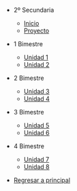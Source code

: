 - 2º Secundaria

  - [<i class="bi bi-house"></i> Inicio](2-secundaria/inicio)
  - [<i class="bi bi-clipboard-check"></i> Proyecto](2-secundaria/proyecto.md)

- 1 Bimestre

  - [<i class="bi bi-arrow-right-square"></i> Unidad 1](2-secundaria/unidad-1.md)
  - [Unidad 2](2-secundaria/unidad-2.md)

- 2 Bimestre 

  - [Unidad 3](2-secundaria/unidad-3.md)
  - [Unidad 4](2-secundaria/unidad-4.md)

- 3 Bimestre

  - [Unidad 5](2-secundaria/unidad-5.md)
  - [Unidad 6](2-secundaria/unidad-6.md)

- 4 Bimestre

  - [Unidad 7](2-secundaria/unidad-7.md)
  - [Unidad 8](2-secundaria/unidad-8.md)

- [<i class="bi bi-caret-left-square"></i> Regresar a principal](/)


